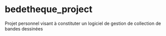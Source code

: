 # bedetheque_project
Projet personnel visant à constituter un logiciel de gestion de collection de bandes dessinées
